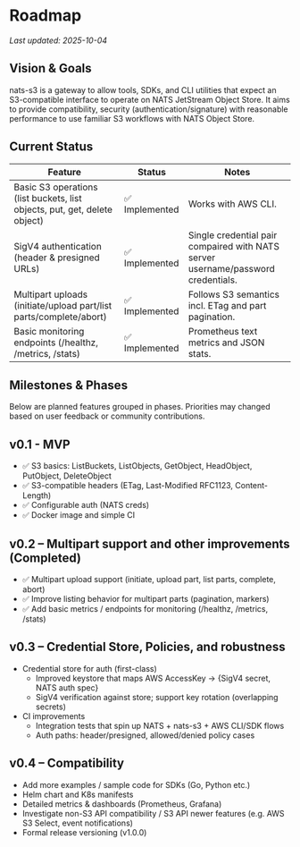 # Roadmap

_Last updated: 2025-10-04_

## Vision & Goals

nats-s3 is a gateway to allow tools, SDKs, and CLI utilities that expect an S3-compatible interface to operate on 
NATS JetStream Object Store. 
It aims to provide compatibility, security (authentication/signature) with reasonable performance to use familiar 
S3 workflows with NATS Object Store.


## Current Status

| Feature | Status | Notes                                                                            |
|---|---|----------------------------------------------------------------------------------|
| Basic S3 operations (list buckets, list objects, put, get, delete object) | ✅ Implemented | Works with AWS CLI.                                                              |
| SigV4 authentication (header & presigned URLs) | ✅ Implemented | Single credential pair compaired with NATS server username/password credentials. |
| Multipart uploads (initiate/upload part/list parts/complete/abort) | ✅ Implemented | Follows S3 semantics incl. ETag and part pagination. |
| Basic monitoring endpoints (/healthz, /metrics, /stats) | ✅ Implemented | Prometheus text metrics and JSON stats. |


## Milestones & Phases

Below are planned features grouped in phases. Priorities may changed based on user feedback or community contributions.

## v0.1 - MVP
- ✅ S3 basics: ListBuckets, ListObjects, GetObject, HeadObject, PutObject, DeleteObject
- ✅ S3-compatible headers (ETag, Last-Modified RFC1123, Content-Length)
- ✅ Configurable auth (NATS creds)
- ✅ Docker image and simple CI

## v0.2 – Multipart support and other improvements (Completed)
- ✅ Multipart upload support (initiate, upload part, list parts, complete, abort)
- ✅ Improve listing behavior for multipart parts (pagination, markers)
- ✅ Add basic metrics / endpoints for monitoring (/healthz, /metrics, /stats)

## v0.3 – Credential Store, Policies, and robustness
- Credential store for auth (first-class)
  - Improved keystore that maps AWS AccessKey → {SigV4 secret, NATS auth spec}
  - SigV4 verification against store; support key rotation (overlapping secrets)
- CI improvements
  - Integration tests that spin up NATS + nats-s3 + AWS CLI/SDK flows
  - Auth paths: header/presigned, allowed/denied policy cases

## v0.4 – Compatibility
- Add more examples / sample code for SDKs (Go, Python etc.)
- Helm chart and K8s manifests
- Detailed metrics & dashboards (Prometheus, Grafana)
- Investigate non-S3 API compatibility / S3 API newer features (e.g. AWS S3 Select, event notifications)
- Formal release versioning (v1.0.0)
